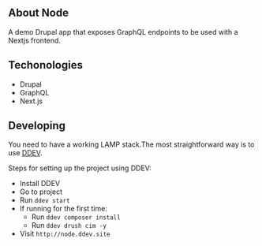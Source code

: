 ## About Node

A demo Drupal app that exposes GraphQL endpoints to be used with a Nextjs frontend.

## Techonologies
 - Drupal
 - GraphQL
 - Next.js
 
## Developing

You need to have a working LAMP stack.The most straightforward way is to use [DDEV](https://github.com/drud/ddev).

Steps for setting up the project using DDEV:
 - Install DDEV
 - Go to project
 - Run `ddev start`
 - If running for the first time:
    - Run `ddev composer install`
    - Run `ddev drush cim -y`
 - Visit `http://node.ddev.site`
